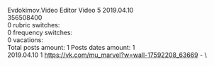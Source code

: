 Evdokimov.Video	Editor Video 5 2019.04.10\
356508400\
0 rubric switches:\
0 frequency switches:\
0 vacations:\
Total posts amount: 1	Posts dates amount: 1\
2019.04.10 1 https://vk.com/mu_marvel?w=wall-17592208_63669 - \
